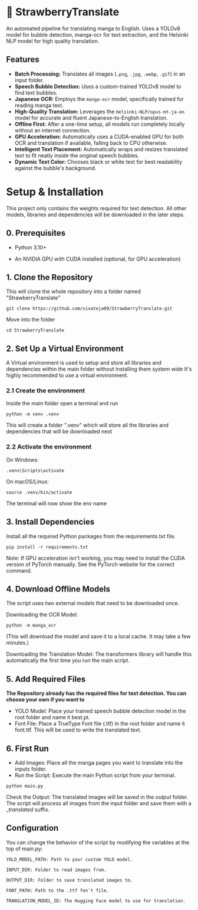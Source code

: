 # 🍓 StrawberryTranslate
An automated pipeline for translating manga to English. Uses a YOLOv8 model for bubble detection, manga-ocr for text extraction, and the Helsinki NLP model for high quality translation.

<!-- Replace with a link to your own example image -->

## Features

* **Batch Processing:** Translates all images (`.png`, `.jpg`, `.webp`, `.gif`) in an input folder.
* **Speech Bubble Detection:** Uses a custom-trained YOLOv8 model to find text bubbles.
* **Japanese OCR:** Employs the `manga-ocr` model, specifically trained for reading manga text.
* **High-Quality Translation:** Leverages the `Helsinki-NLP/opus-mt-ja-en` model for accurate and fluent Japanese-to-English translation.
* **Offline First:** After a one-time setup, all models run completely locally without an internet connection.
* **GPU Acceleration:** Automatically uses a CUDA-enabled GPU for both OCR and translation if available, falling back to CPU otherwise.
* **Intelligent Text Placement:** Automatically wraps and resizes translated text to fit neatly inside the original speech bubbles.
* **Dynamic Text Color:** Chooses black or white text for best readability against the bubble's background.

# Setup & Installation
This project only contains the weights required for text detection. All other models, libraries and dependencies will be downloaded in the later steps.

## 0. Prerequisites
* Python 3.10+

* An NVIDIA GPU with CUDA installed (optional, for GPU acceleration)

## 1. Clone the Repository
This will clone the whole repository into a folder named "StrawberryTranslate"
```
git clone https://github.com/sivateja09/StrawberryTranslate.git
```
Move into the folder
```
cd StrawberryTranslate
```
## 2. Set Up a Virtual Environment
A Virtual environment is used to setup and store all libraries and dependencies within the main folder without installing them system wide
It's highly recommended to use a virtual environment.

### 2.1 Create the environment
Inside the main folder open a terminal and run
```   
python -m venv .venv
```
This will create a folder ".venv" which will store all the libraries and dependencies that will be downloaded next

### 2.2 Activate the environment
On Windows:
```
.venv\Scripts\activate
```
On macOS/Linux:
```
source .venv/bin/activate
```
The terminal will now show the env name 

## 3. Install Dependencies
Install all the required Python packages from the requirements.txt file.
```
pip install -r requirements.txt
```

Note: If GPU acceleration isn't working, you may need to install the CUDA version of PyTorch manually. See the PyTorch website for the correct command.

## 4. Download Offline Models
The script uses two external models that need to be downloaded once.

Downloading the OCR Model:
```
python -m manga_ocr
```
(This will download the model and save it to a local cache. It may take a few minutes.)

Downloading the Translation Model:
The transformers library will handle this automatically the first time you run the main script.

## 5. Add Required Files
__The Repository already has the required files for text detection. You can choose your own if you want to__
* YOLO Model: Place your trained speech bubble detection model in the root folder and name it best.pt.
* Font File: Place a TrueType Font file (.ttf) in the root folder and name it font.ttf. This will be used to write the translated text.

## 6. First Run
* Add Images: Place all the manga pages you want to translate into the inputs folder.
* Run the Script: Execute the main Python script from your terminal.
```
python main.py
```
Check the Output: The translated images will be saved in the *output* folder.
The script will process all images from the input folder and save them with a __translated_ suffix.

## Configuration
You can change the behavior of the script by modifying the variables at the top of main.py:
```
YOLO_MODEL_PATH: Path to your custom YOLO model.

INPUT_DIR: Folder to read images from.

OUTPUT_DIR: Folder to save translated images to.

FONT_PATH: Path to the .ttf fon`t file.

TRANSLATION_MODEL_ID: The Hugging Face model to use for translation.
```
